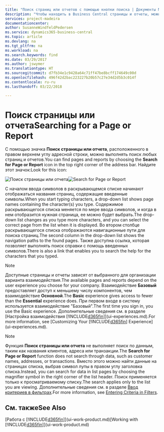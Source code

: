 ```yaml
---
title: "Поиск страниц или отчетов с помощью кнопки поиска | Документы Майкрософт"
description: "Чтобы находить в Business Central страницы и отчеты, можно использовать функцию поиска страниц и отчетов."
services: project-madeira
documentationcenter: 
author: SusanneWindfeldPedersen
ms.service: dynamics365-business-central
ms.topic: article
ms.devlang: na
ms.tgt_pltfrm: na
ms.workload: na
ms.search.keywords: find
ms.date: 03/29/2017
ms.author: jswymer
ms.translationtype: HT
ms.sourcegitcommit: d7fb34e1c9428a64c71ff47be8bcff174649c00d
ms.openlocfilehash: 496f42d2bac223227b20b57c27e34d2d5b3c014f
ms.contentlocale: ru-ru
ms.lasthandoff: 03/22/2018

---
```

# <a name="searching-for-a-page-or-report"></a><span data-ttu-id="2ebe7-103">Поиск страницы или отчета</span><span class="sxs-lookup"><span data-stu-id="2ebe7-103">Searching for a Page or Report</span></span>
<span data-ttu-id="2ebe7-104">С помощью значка **Поиск страницы или отчета**, расположенного в правом верхнем углу адресной строки, можно выполнять поиск любых страниц и отчетов.</span><span class="sxs-lookup"><span data-stu-id="2ebe7-104">You can find pages and reports by choosing the **Search for Page or Report** icon in the top right corner of the address bar.</span></span> <span data-ttu-id="2ebe7-105">Найдите этот значок:</span><span class="sxs-lookup"><span data-stu-id="2ebe7-105">Look for this icon:</span></span>

<span data-ttu-id="2ebe7-106">![Поиск страницы или отчета](media/ui-search/search.png "Поиск страницы или отчета")</span><span class="sxs-lookup"><span data-stu-id="2ebe7-106">![Search for Page or Report](media/ui-search/search.png "Search for Page or Report")</span></span>

<span data-ttu-id="2ebe7-107">С началом ввода символов в раскрывающемся списке начинают отображаться названия страниц, содержащие введенные символы.</span><span class="sxs-lookup"><span data-stu-id="2ebe7-107">When you start typing characters, a drop-down list shows page names containing the character(s) you type.</span></span> <span data-ttu-id="2ebe7-108">Содержимое раскрывающегося списка меняется по мере ввода символов, и когда в нем отобразится нужная страница, ее можно будет выбрать.</span><span class="sxs-lookup"><span data-stu-id="2ebe7-108">The drop-down list changes as you type more characters, and you can select the correct page from the list when it is displayed.</span></span> <span data-ttu-id="2ebe7-109">Во втором столбце раскрывающегося списка отображаются навигационные пути для поиска страниц.</span><span class="sxs-lookup"><span data-stu-id="2ebe7-109">The second column in the drop-down list shows the navigation paths to the found pages.</span></span> <span data-ttu-id="2ebe7-110">Также доступна ссылка, которая позволяет выполнять поиск справки с помощь введенных символов.</span><span class="sxs-lookup"><span data-stu-id="2ebe7-110">There is also a link that enables you to search the help for the characters that you typed.</span></span>

> [!NOTE]  
>   <span data-ttu-id="2ebe7-111">Доступные страницы и отчеты зависят от выбранного для организации варианта взаимодействия.</span><span class="sxs-lookup"><span data-stu-id="2ebe7-111">The available pages and reports depend on the user experience you choose for your company.</span></span> <span data-ttu-id="2ebe7-112">Взаимодействие **Базовый** предоставляет доступ к меньшему числу компонентов, чем взаимодействие **Основной**.</span><span class="sxs-lookup"><span data-stu-id="2ebe7-112">The **Basic** experience gives access to fewer than the **Essential** experience does.</span></span> <span data-ttu-id="2ebe7-113">При первом входе в систему используется взаимодействие "Базовый".</span><span class="sxs-lookup"><span data-stu-id="2ebe7-113">The first time you sign in, you use the Basic experience.</span></span> <span data-ttu-id="2ebe7-114">Дополнительные сведения см. в разделе [Настройка взаимодействия [!INCLUDE[d365fin](includes/d365fin_md.md)]](ui-experiences.md).</span><span class="sxs-lookup"><span data-stu-id="2ebe7-114">For more information, see [Customizing Your  [!INCLUDE[d365fin](includes/d365fin_md.md)] Experience](ui-experiences.md).</span></span>

> [!NOTE]  
>   <span data-ttu-id="2ebe7-115">Функция **Поиск страницы или отчета** не выполняет поиск по данным, таким как названия клиентов, адреса или транзакции.</span><span class="sxs-lookup"><span data-stu-id="2ebe7-115">The **Search for Page or Report** function does not search through data, such as customer names, addresses, or transactions.</span></span> <span data-ttu-id="2ebe7-116">Вместо этого можно найти данные на страницах списка, выбрав символ лупы в правом углу заголовка списка.</span><span class="sxs-lookup"><span data-stu-id="2ebe7-116">Instead, you can search for data in list pages by choosing the magnifier symbol in the right corner of the list header.</span></span> <span data-ttu-id="2ebe7-117">Поиск применяется только к просматриваемому списку.</span><span class="sxs-lookup"><span data-stu-id="2ebe7-117">The search applies only to the list you are viewing.</span></span> <span data-ttu-id="2ebe7-118">Дополнительные сведения см. в разделе [Ввод критериев в фильтрах](ui-enter-criteria-filters.md).</span><span class="sxs-lookup"><span data-stu-id="2ebe7-118">For more information, see [Entering Criteria in Filters](ui-enter-criteria-filters.md).</span></span>

## <a name="see-also"></a><span data-ttu-id="2ebe7-119">См. также</span><span class="sxs-lookup"><span data-stu-id="2ebe7-119">See Also</span></span>
<span data-ttu-id="2ebe7-120">[Работа с [!INCLUDE[d365fin](includes/d365fin_md.md)]](ui-work-product.md)</span><span class="sxs-lookup"><span data-stu-id="2ebe7-120">[Working with [!INCLUDE[d365fin](includes/d365fin_md.md)]](ui-work-product.md)</span></span>

